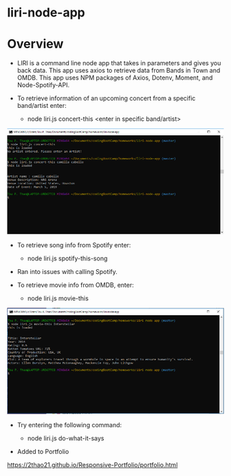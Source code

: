# liri-node-app

# Overview

* LIRI is a command line node app that takes in parameters and gives you back data. This app uses axios to retrieve data from Bands in Town and  OMDB. This app uses NPM packages of Axios, Dotenv, Moment, and Node-Spotify-API.

* To retrieve information of an upcoming concert from a specific band/artist enter:

    * node liri.js concert-this <enter in specific band/artist>

![concert-this Example](https://github.com/2thao21/liri-node-app/blob/master/images/concertThis.PNG)


* To retrieve song info from Spotify enter:

    * node liri.js spotify-this-song <enter song>

- Ran into issues with calling Spotify.


* To retrieve movie info from OMDB, enter:

    * node liri.js movie-this <enter movie name>

![movie-this Example](https://github.com/2thao21/liri-node-app/blob/master/images/movieThis.PNG)


* Try entering the following command: 

    * node liri.js do-what-it-says


* Added to Portfolio

https://2thao21.github.io/Responsive-Portfolio/portfolio.html


